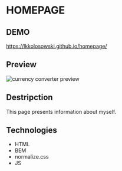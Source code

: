 # HOMEPAGE
## DEMO
https://lkkolosowski.github.io/homepage/

## Preview
![currency converter preview](images/homepage-preview.gif)

## Destripction
This page presents information about myself.

## Technologies
- HTML
- BEM
- normalize.css
- JS
